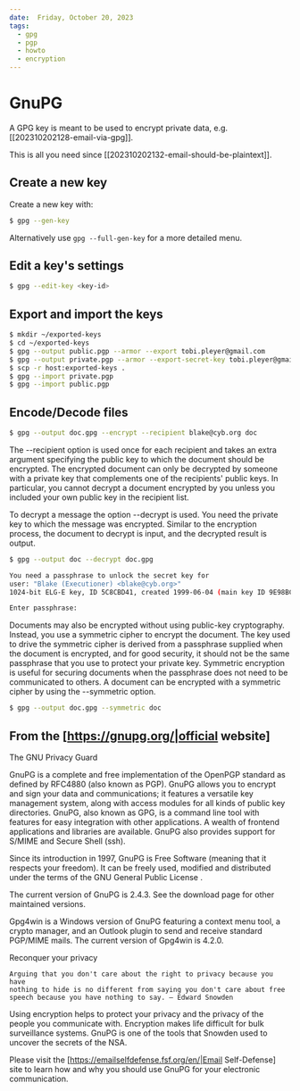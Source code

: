 ```yaml
---
date:  Friday, October 20, 2023
tags:
  - gpg
  - pgp
  - howto
  - encryption
---
```


# GnuPG

A GPG key is meant to be used to encrypt private data, e.g. [[202310202128-email-via-gpg]].

This is all you need since [[202310202132-email-should-be-plaintext]].

## Create a new key

Create a new key with:

```bash
$ gpg --gen-key
```

Alternatively use `gpg --full-gen-key` for a more detailed menu.

## Edit a key's settings

```bash
$ gpg --edit-key <key-id>
```

## Export and import the keys

```bash
$ mkdir ~/exported-keys
$ cd ~/exported-keys
$ gpg --output public.pgp --armor --export tobi.pleyer@gmail.com
$ gpg --output private.pgp --armor --export-secret-key tobi.pleyer@gmail.com
$ scp -r host:exported-keys .
$ gpg --import private.pgp
$ gpg --import public.pgp
```

## Encode/Decode files 

```bash
$ gpg --output doc.gpg --encrypt --recipient blake@cyb.org doc
```

The --recipient option is used once for each recipient and takes an extra argument specifying the public key to which the document should be encrypted. The encrypted document can only be decrypted by someone with a private key that complements one of the recipients' public keys. In particular, you cannot decrypt a document encrypted by you unless you included your own public key in the recipient list.

To decrypt a message the option --decrypt is used. You need the private key to which the message was encrypted. Similar to the encryption process, the document to decrypt is input, and the decrypted result is output.

```bash
$ gpg --output doc --decrypt doc.gpg

You need a passphrase to unlock the secret key for
user: "Blake (Executioner) <blake@cyb.org>"
1024-bit ELG-E key, ID 5C8CBD41, created 1999-06-04 (main key ID 9E98BC16)

Enter passphrase: 
```

Documents may also be encrypted without using public-key cryptography. Instead, you use a symmetric cipher to encrypt the document. The key used to drive the symmetric cipher is derived from a passphrase supplied when the document is encrypted, and for good security, it should not be the same passphrase that you use to protect your private key. Symmetric encryption is useful for securing documents when the passphrase does not need to be communicated to others. A document can be encrypted with a symmetric cipher by using the --symmetric option.

```bash
$ gpg --output doc.gpg --symmetric doc
```

## From the [https://gnupg.org/|official website]

The GNU Privacy Guard

GnuPG is a complete and free implementation of the OpenPGP standard as defined
by RFC4880 (also known as PGP). GnuPG allows you to encrypt and sign your data
and communications; it features a versatile key management system, along with
access modules for all kinds of public key directories. GnuPG, also known as
GPG, is a command line tool with features for easy integration with other
applications. A wealth of frontend applications and libraries are available.
GnuPG also provides support for S/MIME and Secure Shell (ssh).

Since its introduction in 1997, GnuPG is Free Software (meaning that it
respects your freedom). It can be freely used, modified and distributed under
the terms of the GNU General Public License .

The current version of GnuPG is 2.4.3. See the download page for other
maintained versions.

Gpg4win is a Windows version of GnuPG featuring a context menu tool, a crypto
manager, and an Outlook plugin to send and receive standard PGP/MIME mails. The
current version of Gpg4win is 4.2.0.

Reconquer your privacy

    Arguing that you don't care about the right to privacy because you have
    nothing to hide is no different from saying you don't care about free
    speech because you have nothing to say. – Edward Snowden

Using encryption helps to protect your privacy and the privacy of the people
you communicate with. Encryption makes life difficult for bulk surveillance
systems. GnuPG is one of the tools that Snowden used to uncover the secrets of
the NSA.

Please visit the [https://emailselfdefense.fsf.org/en/|Email Self-Defense] site
to learn how and why you should use GnuPG for your electronic communication.
